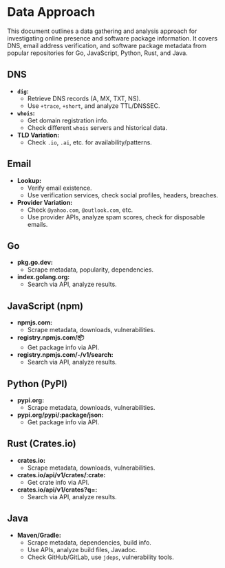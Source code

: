 # Data Approach

This document outlines a data gathering and analysis approach for investigating
online presence and software package information. It covers DNS, email address
verification, and software package metadata from popular repositories for
Go, JavaScript, Python, Rust, and Java.

## DNS

- **`dig`:**
    - Retrieve DNS records (A, MX, TXT, NS).
    - Use `+trace`, `+short`, and analyze TTL/DNSSEC.
- **`whois`:**
    - Get domain registration info.
    - Check different `whois` servers and historical data.
- **TLD Variation:**
    - Check `.io`, `.ai`, etc. for availability/patterns.

## Email

- **Lookup:**
    - Verify email existence.
    - Use verification services, check social profiles, headers, breaches.
- **Provider Variation:**
    - Check `@yahoo.com`, `@outlook.com`, etc.
    - Use provider APIs, analyze spam scores, check for disposable emails.

## Go

- **pkg.go.dev:**
    - Scrape metadata, popularity, dependencies.
- **index.golang.org:**
    - Search via API, analyze results.

## JavaScript (npm)

- **npmjs.com:**
    - Scrape metadata, downloads, vulnerabilities.
- **registry.npmjs.com/:package:**
    - Get package info via API.
- **registry.npmjs.com/-/v1/search:**
    - Search via API, analyze results.

## Python (PyPI)

- **pypi.org:**
    - Scrape metadata, downloads, vulnerabilities.
- **pypi.org/pypi/:package/json:**
    - Get package info via API.

## Rust (Crates.io)

- **crates.io:**
    - Scrape metadata, downloads, vulnerabilities.
- **crates.io/api/v1/crates/:crate:**
    - Get crate info via API.
- **crates.io/api/v1/crates?q=:**
    - Search via API, analyze results.

## Java

- **Maven/Gradle:**
    - Scrape metadata, dependencies, build info.
    - Use APIs, analyze build files, Javadoc.
    - Check GitHub/GitLab, use `jdeps`, vulnerability tools.
